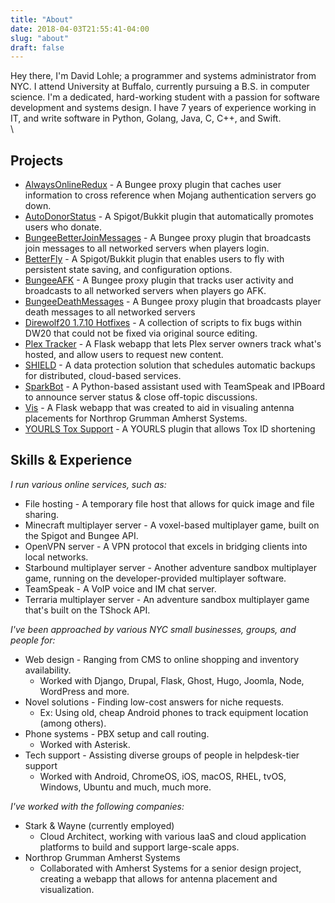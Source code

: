 ```yaml
---
title: "About"
date: 2018-04-03T21:55:41-04:00
slug: "about"
draft: false
---
```



Hey there, I'm David Lohle; a programmer and systems administrator from NYC. I attend
University at Buffalo, currently pursuing a B.S. in computer science. I'm a dedicated,
hard-working student with a passion for software development and systems design. I have 7
years of experience working in IT, and write software in Python, Golang, Java, C, C++, and
Swift.
\
\

## Projects
* [AlwaysOnlineRedux](https://github.com/iPwnAge/AlwaysOnlineRedux) - A Bungee proxy
  plugin that caches user information to cross reference when Mojang authentication
  servers go down.
* [AutoDonorStatus](https://github.com/iPwnAge/AutoDonorStatus) - A Spigot/Bukkit plugin
  that automatically promotes users who donate.
* [BungeeBetterJoinMessages](https://github.com/iPwnAge/BetterBungeeJoinMessages) - A
  Bungee proxy plugin that broadcasts join messages to all networked servers when players 
  login.
* [BetterFly](https://github.com/iPwnAge/BetterFly) - A Spigot/Bukkit plugin that enables
  users to fly with persistent state saving, and configuration options.
* [BungeeAFK](https://github.com/iPwnAge/BungeeAFK) - A Bungee proxy plugin that tracks
  user activity and broadcasts to all networked servers when players go AFK.
* [BungeeDeathMessages](https://github.com/iPwnAge/BungeeDeathMessages) - A Bungee proxy
  plugin that broadcasts player death messages to all networked servers
* [Direwolf20 1.7.10 Hotfixes](https://github.com/iPwnAge/Direwolf20-1.7.10-Hotfixes) - A
  collection of scripts to fix bugs within DW20 that could not be fixed via original
  source editing.
* [Plex Tracker](https://github.com/Proplex/plex-tracker) - A Flask webapp that lets Plex
  server owners track what's hosted, and allow users to request new content. 
* [SHIELD](https://github.com/starkandwayne/shield) - A data protection solution that
  schedules automatic backups for distributed, cloud-based services.
* [SparkBot](https://github.com/Proplex/SparkBot) - A Python-based assistant used with
  TeamSpeak and IPBoard to announce server status & close off-topic discussions.
* [Vis](https://github.com/TheVindicators/Vis) - A Flask webapp that was created to aid in
  visualing antenna placements for Northrop Grumman Amherst Systems.
* [YOURLS Tox Support](https://github.com/Proplex/YOURLS-Tox-Support) - A YOURLS plugin
  that allows Tox ID shortening

## Skills & Experience

_I run various online services, such as:_

* File hosting - A temporary file host that allows for quick image and file sharing.
* Minecraft multiplayer server - A voxel-based multiplayer game, built on the Spigot and
  Bungee API.
* OpenVPN server - A VPN protocol that excels in bridging clients into local networks.  
* Starbound multiplayer server - Another adventure sandbox multiplayer game, running on
  the developer-provided multiplayer software.
* TeamSpeak - A VoIP voice and IM chat server.
* Terraria multiplayer server  - An adventure sandbox multiplayer game that's built on the
  TShock API.

_I've been approached by various NYC small businesses, groups, and people for:_

* Web design - Ranging from CMS to online shopping and inventory availability.
  * Worked with Django, Drupal, Flask, Ghost, Hugo, Joomla, Node, WordPress and more.
* Novel solutions - Finding low-cost answers for niche requests.
  * Ex: Using old, cheap Android phones to track equipment location (among others).
* Phone systems - PBX setup and call routing.
  * Worked with Asterisk.
* Tech support - Assisting diverse groups of people in helpdesk-tier support
  * Worked with Android, ChromeOS, iOS, macOS, RHEL, tvOS, Windows, Ubuntu and much, much
    more.

_I've worked with the following companies:_

* Stark & Wayne (currently employed)
  * Cloud Architect, working with various IaaS and cloud application platforms to build
    and support large-scale apps. 
* Northrop Grumman Amherst Systems
  * Collaborated with Amherst Systems for a senior design project, creating a webapp that
    allows for antenna placement and visualization.
